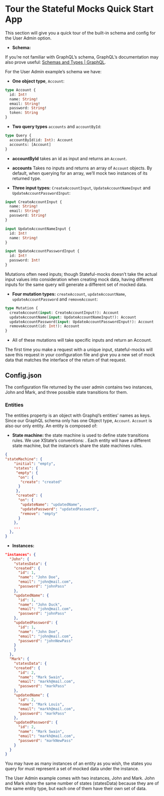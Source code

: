 # Tour the Stateful Mocks Quick Start App

This section will give you a quick tour of the built-in schema and config for the User Admin option.

- **Schema:**

If you’re not familiar with GraphQL’s schema, GraphQL’s documentation may also prove useful: [Schemas and Types | GraphQL](https://graphql.org/learn/schema/).

For the User Admin example’s schema we have:

- **One object type**, `Account`:

```graphql
type Account {
  id: Int!
  name: String!
  email: String!
  password: String!
  token: String
}
```

- **Two query types** `accounts` and `accountById`:

```graphql
type Query {
  accountById(id: Int): Account
  accounts: [Account]
}
```

- **accountById** takes an id as input and returns an `Account`.
- **accounts** Takes no inputs and returns an array of `Account` objects. By default, when querying for an array, we’ll mock two instances of its returned type.

- **Three input types:** `CreateAccountInput`, `UpdateAccountNameInput` and `UpdateAccountPasswordInput`:

```graphql
input CreateAccountInput {
  name: String!
  email: String!
  password: String!
}

input UpdateAccountNameInput {
  id: Int!
  name: String!
}

input UpdateAccountPasswordInput {
  id: Int!
  password: Int!
}
```

Mutations often need inputs; though Stateful-mocks doesn’t take the actual input values into consideration when creating mock data, having different inputs for the same query will generate a different set of mocked data.

- **Four mutation types:** `createAccount`, `updateAccountName`, `updateAccountPassword` and `removeAccount`:

```graphql
type Mutation {
  createAccount(input: CreateAccountInput!): Account
  updateAccountName(input: UpdateAccountNameInput!): Account
  updateAccountPassword(input: UpdateAccountPasswordInput!): Account
  removeAccount(id: Int!): Account
}
```

- All of these mutations will take specific inputs and return an Account.

The first time you make a request with a unique input, stateful-mocks will save this request in your configuration file and give you a new set of mock data that matches the interface of the return of that request.

## Config.json

The configuration file returned by the user admin contains two instances, John and Mark, and three possible state transitions for them.

### Entities

The entities property is an object with Graphql’s entities’ names as keys. Since our GraphQL schema only has one Object type, `Account`. `Account` is also our only entity. An entity is composed of:

- **State machine:** the state machine is used to define state transitions rules. We use XState’s conventions:  . Each entity will have a different state machine, but the instance’s share the state machines rules.

```json
{
"stateMachine": {
    "initial": "empty",
    "states": {
     "empty": {
      "on": {
       "create": "created"
      }
     },
     "created": {
      "on": {
       "updateName": "updatedName",
       "updatePassword": "updatedPassword",
       "remove": "empty"
      }
    },
    ...
  },
}
```

- **Instances:**

```json
"instances": {
  "John": {
    "statesData": {
    "created": {
      "id": 1,
      "name": "John Doe",
      "email": "john@mail.com",
      "password": "johnPass"
    },
    "updatedName": {
      "id": 1,
      "name": "John Duck",
      "email": "john@mail.com",
      "password": "johnPass"
    },
    "updatedPassword": {
      "id": 1,
      "name": "John Doe",
      "email": "john@mail.com",
      "password": "johnNewPass"
    }
    }
  },
  "Mark": {
    "statesData": {
    "created": {
      "id": 2,
      "name": "Mark Swain",
      "email": "markh@mail.com",
      "password": "markPass"
    },
    "updatedName": {
      "id": 2,
      "name": "Mark Louis",
      "email": "markh@mail.com",
      "password": "markPass"
    },
    "updatedPassword": {
      "id": 2,
      "name": "Mark Swain",
      "email": "markh@mail.com",
      "password": "markNewPass"
    }
  }
}
```

You may have as many instances of an entity as you wish, the states you query for must represent a set of mocked data under the instance.

The User Admin example comes with two instances, John and Mark. John and Mark share the same number of states (statesData) because they are of the same entity type, but each one of them have their own set of data.
